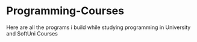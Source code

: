 # Programming-Courses
Here are all the programs i build while  studying programming in University and SoftUni Courses
